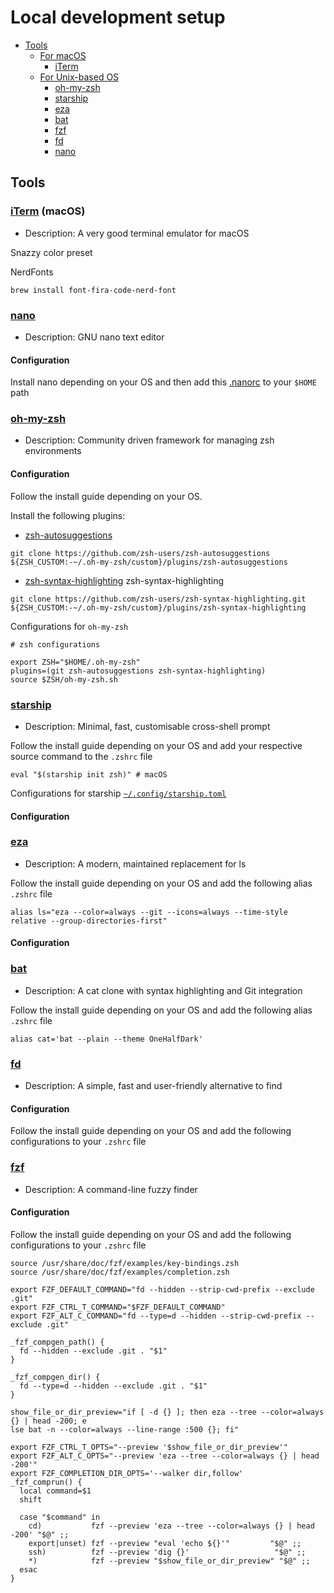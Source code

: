 # Local development setup

- [Tools](#tools)
  - [For macOS](#for-macos)
    - [iTerm](#iterm)
  - [For Unix-based OS](#for-unix-based-os)
    - [oh-my-zsh](#oh-my-zsh)
    - [starship](#starship)
    - [eza](#eza)
    - [bat](#bat)
    - [fzf](#fzf)
    - [fd](#fd)
    - [nano](#nano)

## Tools
### [iTerm](https://github.com/gnachman/iTerm2) (macOS)
- Description: A very good terminal emulator for macOS

Snazzy color preset

NerdFonts

```
brew install font-fira-code-nerd-font
```

### [nano](https://github.com/madnight/nano)
- Description: GNU nano text editor

#### Configuration

Install nano depending on your OS and then add this [.nanorc](terminal/.nanorc) to your `$HOME` path

### [oh-my-zsh](https://github.com/ohmyzsh/ohmyzsh)
- Description: Community driven framework for managing zsh environments

#### Configuration

Follow the install guide depending on your OS.

Install the following plugins:

- [zsh-autosuggestions](https://github.com/zsh-users/zsh-autosuggestions)
```
git clone https://github.com/zsh-users/zsh-autosuggestions ${ZSH_CUSTOM:-~/.oh-my-zsh/custom}/plugins/zsh-autosuggestions
```

- [zsh-syntax-highlighting](https://github.com/zsh-users/zsh-syntax-highlighting) zsh-syntax-highlighting
```
git clone https://github.com/zsh-users/zsh-syntax-highlighting.git ${ZSH_CUSTOM:-~/.oh-my-zsh/custom}/plugins/zsh-syntax-highlighting
```

Configurations for `oh-my-zsh`

```
# zsh configurations

export ZSH="$HOME/.oh-my-zsh"
plugins=(git zsh-autosuggestions zsh-syntax-highlighting)
source $ZSH/oh-my-zsh.sh
```

### [starship](https://github.com/starship/starship)
- Description: Minimal, fast, customisable cross-shell prompt

Follow the install guide depending on your OS and add your respective source command to the `.zshrc` file

```
eval "$(starship init zsh)" # macOS
```

Configurations for starship [`~/.config/starship.toml`](terminal/starship.toml)

#### Configuration

### [eza](https://github.com/eza-community/eza)
- Description: A modern, maintained replacement for ls

Follow the install guide depending on your OS and add the following alias `.zshrc` file

```
alias ls="eza --color=always --git --icons=always --time-style relative --group-directories-first"
```

#### Configuration

### [bat](https://github.com/sharkdp/bat)
- Description: A cat clone with syntax highlighting and Git integration

Follow the install guide depending on your OS and add the following alias `.zshrc` file

```
alias cat='bat --plain --theme OneHalfDark'
```

### [fd](https://github.com/sharkdp/fd)
- Description: A simple, fast and user-friendly alternative to find

#### Configuration

Follow the install guide depending on your OS and add the following configurations to your `.zshrc` file


### [fzf](https://github.com/junegunn/fzf)
- Description: A command-line fuzzy finder

#### Configuration
Follow the install guide depending on your OS and add the following configurations to your `.zshrc` file

```
source /usr/share/doc/fzf/examples/key-bindings.zsh
source /usr/share/doc/fzf/examples/completion.zsh

export FZF_DEFAULT_COMMAND="fd --hidden --strip-cwd-prefix --exclude .git"
export FZF_CTRL_T_COMMAND="$FZF_DEFAULT_COMMAND"
export FZF_ALT_C_COMMAND="fd --type=d --hidden --strip-cwd-prefix --exclude .git"

_fzf_compgen_path() {
  fd --hidden --exclude .git . "$1"
}

_fzf_compgen_dir() {
  fd --type=d --hidden --exclude .git . "$1"
}

show_file_or_dir_preview="if [ -d {} ]; then eza --tree --color=always {} | head -200; e
lse bat -n --color=always --line-range :500 {}; fi"

export FZF_CTRL_T_OPTS="--preview '$show_file_or_dir_preview'"
export FZF_ALT_C_OPTS="--preview 'eza --tree --color=always {} | head -200'"
export FZF_COMPLETION_DIR_OPTS='--walker dir,follow'
_fzf_comprun() {
  local command=$1
  shift

  case "$command" in
    cd)           fzf --preview 'eza --tree --color=always {} | head -200' "$@" ;;
    export|unset) fzf --preview "eval 'echo ${}'"         "$@" ;;
    ssh)          fzf --preview 'dig {}'                   "$@" ;;
    *)            fzf --preview "$show_file_or_dir_preview" "$@" ;;
  esac
}
```